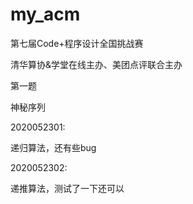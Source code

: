 # my_acm

第七届Code+程序设计全国挑战赛

清华算协&学堂在线主办、美团点评联合主办

第一题

神秘序列

2020052301:

递归算法，还有些bug

2020052302:

递推算法，测试了一下还可以
